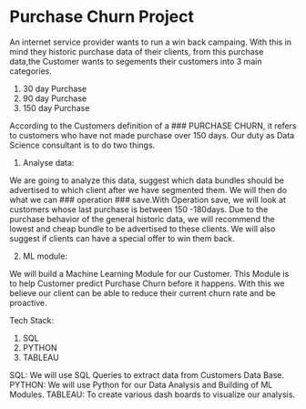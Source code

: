 # Purchase Churn Project

An internet service provider wants to run a win back campaing. With this in mind they historic purchase data of their clients,
from this purchase data,the Customer wants to segements their customers into 3 main categories.

1. 30 day Purchase
2. 90 day Purchase
3. 150 day Purchase

According to the Customers definition of a ### PURCHASE CHURN, it refers to customers who have not made purchase over 150 days.
Our duty as Data Science consultant is to do two things.

1. Analyse data:

We are going to analyze this data, suggest which data bundles should be advertised to which client after we have segmented them.
We will then do what we can ### operation ### save.With Operation save, we will look at customers whose last purchase is between 150 -180days.
Due to the purchase behavior of the general historic data, we will recommend the lowest and cheap bundle to be advertised to these clients.
We will also suggest if clients can have a special offer to win them back.

2. ML module:

We will build a Machine Learning Module for our Customer. This Module is to help Customer predict Purchase Churn before it happens.
With this we believe our client can be able to reduce their current churn rate and be proactive.

Tech Stack:
1. SQL
2. PYTHON
3. TABLEAU

SQL: We will use SQL Queries to extract data from Customers Data Base.
PYTHON: We will use Python for our Data Analysis and Building of ML Modules.
TABLEAU: To create various dash boards to visualize our analysis.

